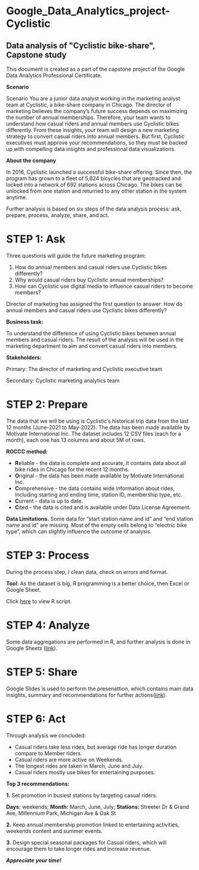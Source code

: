 # Google_Data_Analytics_project-Cyclistic
## Data analysis of "Cyclistic bike-share", Capstone study 

This document is created as a part of the capstone project of the Google Data Analytics Professional Certificate.

**Scenario**

Scenario You are a junior data analyst working in the marketing analyst team at Cyclistic, a bike-share company in Chicago. The director of marketing believes the company’s future success depends on maximizing the number of annual memberships. Therefore, your team wants to understand how casual riders and annual members use Cyclistic bikes differently. From these insights, your team will design a new marketing strategy to convert casual riders into annual members. But first, Cyclistic executives must approve your recommendations, so they must be backed up with compelling data insights and professional data visualizations.

**About the company**

In 2016, Cyclistic launched a successful bike-share offering. Since then, the program has grown to a fleet of 5,824 bicycles that are geotracked and locked into a network of 692 stations across Chicago. The bikes can be unlocked from one station and returned to any other station in the system anytime.

Further analysis is based on six steps of the data analysis process: ask, prepare, process, analyze, share, and act.

# STEP 1: Ask

Three questions will guide the future marketing program: 
1. How do annual members and casual riders use Cyclistic bikes differently? 
2. Why would casual riders buy Cyclistic annual memberships? 
3. How can Cyclistic use digital media to influence casual riders to become members?

Director of marketing has assigned the first question to answer: How do annual members and casual riders use Cyclistic bikes differently?

**Business task:**

To understand the difference of using Cyclistic bikes between annual members and casual riders. The result of the analysis will be used in the marketing department to aim and convert casual riders into members.

**Stakeholders:**

Primary: The director of marketing and Cyclistic executive team

Secondary: Cyclistic marketing analytics team

# STEP 2: Prepare

The data that we will be using is Cyclistic’s historical trip data from the last 12 months (June-2021 to May-2022). The data has been made available by Motivate International Inc.
The dataset includes 12 CSV files (each for a month), each one has 13 columns and about 5M of rows.

**ROCCC method:**
- **R**eliable - the data is complete and accurate, it contains data about all bike rides in Chicago for the recent 12 months.
- **O**riginal - the data has been made available by Motivate International Inc.
- **C**omprehensive - the data contains wide information about rides, including starting and ending time, station ID, membership type, etc.
- **C**urrent - data is up to date.
- **C**ited - the data is cited and is available under Data License Agreement.

**Data Limitations.**
Some data for “start station name and id” and “end station name and id” are missing. Most of the empty cells belong to “electric bike type”, which can slightly influence the outcome of analysis.

# STEP 3: Process

During the process step, I clean data, check on errors and format.

**Tool**: As the dataset is big, R programming is a better choice, then Excel or Google Sheet.

Click [here](https://github.com/YunnaPudnik/Google_Data_Analytics_project-Cyclistic-/blob/main/2.%20Analysis/Analysis_script.R) to view R script.

# STEP 4: Analyze

Some data aggregations are performed in R, and further analysis is done in Google Sheets ([link](https://github.com/YunnaPudnik/Google_Data_Analytics_project-Cyclistic-/tree/main/2.%20Analysis)).

# STEP 5: Share

Google Slides is used to perform the presenattion, which contains main data insights, summary and recommendations for further actions([link](https://github.com/YunnaPudnik/Google_Data_Analytics_project-Cyclistic-/tree/main/03.%20Presentation)).

# STEP 6: Act

Through analysis we concluded:
- Casual riders take less rides, but average ride has longer duration compare to Member riders.
- Casual riders are more active on Weekends.
- The longest rides are taken in March, June and July.
- Casual riders mostly use bikes for entertaining purposes.

**Top 3 recommendations:**

**1.** Set promotion in busiest stations by targeting casual riders.

**Days:** weekends; **Month:** March, June, July; **Stations:** Streeter Dr & Grand Ave, Millennium Park, Michigan Ave & Oak St

**2.** Keep annual membership promotion linked to entertaining activities, weekends content and summer events.

**3.** Design special seasonal packages for Casual riders, which will encourage them to take longer rides and increase revenue.

***Appreciate your time!***
